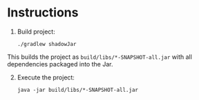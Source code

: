 # Instructions
1. Build project:

   `./gradlew shadowJar`

This builds the project as  `build/libs/*-SNAPSHOT-all.jar` with all dependencies packaged into the Jar.

2. Execute the project:

    `java -jar build/libs/*-SNAPSHOT-all.jar`